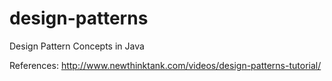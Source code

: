 # design-patterns
Design Pattern Concepts in Java

References:
http://www.newthinktank.com/videos/design-patterns-tutorial/
